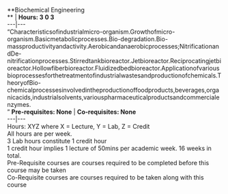 **Biochemical Engineering  
** | **Hours: 3 0 3**  
---|---  
“Characteristicsofindustrialmicro-organism.Growthofmicro-organism.Basicmetabolicprocesses.Bio-degradation.Bio-massproductivityandactivity.Aerobicandanaerobicprocesses;NitrificationandDe-nitrificationprocesses.Stirredtankbioreactor.Jetbioreactor.Reciprocatingjetbioreactor.Hollowfiberbioreactor.Fluidizedbedbioreactor.Applicationofvariousbioprocessesforthetreatmentofindustrialwastesandproductionofchemicals.TheoryofBio-chemicalprocessesinvolvedintheproductionoffoodproducts,beverages,organicacids,industrialsolvents,variouspharmaceuticalproductsandcommercialenzymes.  
” 
**Pre-requisites: None** | **Co-requisites: None**  
---|---  
Hours: XYZ where X = Lecture, Y = Lab, Z = Credit  
All hours are per week.  
3 Lab hours constitute 1 credit hour  
1 credit hour implies 1 lecture of 50mins per academic week. 16 weeks in total.  
Pre-Requisite courses are courses required to be completed before this course may be taken  
Co-Requisite courses are courses required to be taken along with this course
